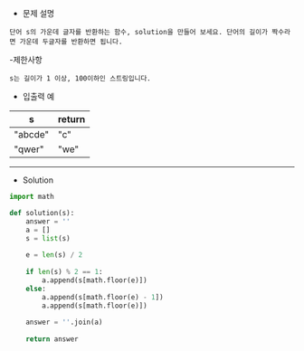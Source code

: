 - 문제 설명
```
단어 s의 가운데 글자를 반환하는 함수, solution을 만들어 보세요. 단어의 길이가 짝수라면 가운데 두글자를 반환하면 됩니다.
```

-제한사항
```
s는 길이가 1 이상, 100이하인 스트링입니다.
```

- 입출력 예

| s |	return |
| --- | --- |
| "abcde" |	"c" |
| "qwer" |	"we" |

---

- Solution

```py
import math

def solution(s):
    answer = ''
    a = []
    s = list(s)
    
    e = len(s) / 2
    
    if len(s) % 2 == 1:
        a.append(s[math.floor(e)])
    else:
        a.append(s[math.floor(e) - 1])
        a.append(s[math.floor(e)])
        
    answer = ''.join(a)
    
    return answer
```
